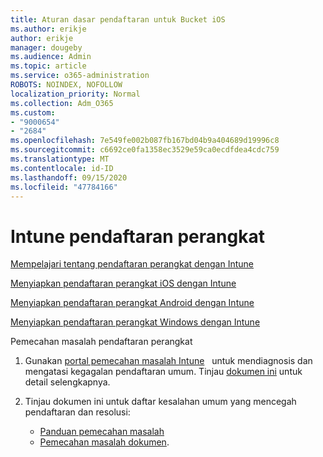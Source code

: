 ```yaml
---
title: Aturan dasar pendaftaran untuk Bucket iOS
ms.author: erikje
author: erikje
manager: dougeby
ms.audience: Admin
ms.topic: article
ms.service: o365-administration
ROBOTS: NOINDEX, NOFOLLOW
localization_priority: Normal
ms.collection: Adm_O365
ms.custom:
- "9000654"
- "2684"
ms.openlocfilehash: 7e549fe002b087fb167bd04b9a404689d19996c8
ms.sourcegitcommit: c6692ce0fa1358ec3529e59ca0ecdfdea4cdc759
ms.translationtype: MT
ms.contentlocale: id-ID
ms.lasthandoff: 09/15/2020
ms.locfileid: "47784166"
---
```

# <a name="intune-device-enrollment"></a>Intune pendaftaran perangkat

[Mempelajari tentang pendaftaran perangkat dengan Intune](https://docs.microsoft.com/intune/enrollment/device-enrollment)

[Menyiapkan pendaftaran perangkat iOS dengan Intune](https://docs.microsoft.com/intune/enrollment/ios-enroll)

[Menyiapkan pendaftaran perangkat Android dengan Intune](https://docs.microsoft.com/intune/android-enroll)

[Menyiapkan pendaftaran perangkat Windows dengan Intune](https://docs.microsoft.com/intune/windows-enroll)

Pemecahan masalah pendaftaran perangkat

1. Gunakan [portal pemecahan masalah Intune](https://devicemanagement.microsoft.com/#blade/Microsoft_Intune_DeviceSettings/TroubleshootBlade)   untuk mendiagnosis dan mengatasi kegagalan pendaftaran umum. Tinjau [dokumen ini](https://docs.microsoft.com/intune/help-desk-operators) untuk detail selengkapnya.

2. Tinjau dokumen ini untuk daftar kesalahan umum yang mencegah pendaftaran dan resolusi:
    - [Panduan pemecahan masalah](https://support.microsoft.com/help/4469913/troubleshooting-windows-device-enrollment-problems-in-microsoft-intune)
    - [Pemecahan masalah dokumen](https://docs.microsoft.com/intune/troubleshoot-device-enrollment-in-intune).
